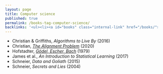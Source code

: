 ```yaml
---
layout: page
title: Computer science
published: true
permalink: /books-tag-computer-science/
backlinks: '<ul><li><a id="books" class="internal-link" href="/books/">Books</a></li></ul>'
---
```


* Christian & Griffiths, _Algorithms to Live By_ (2016) 
* Christian, _<a id="christian-alignment-problem" class="internal-link" href="/christian-alignment-problem/">The Alignment Problem</a>_ (2020) 
* Hofstadter, _<a id="hofstadter-godel-escher-bach" class="internal-link" href="/hofstadter-godel-escher-bach/">Gödel, Escher, Bach</a>_ (1979) 
* James et al., _An Introduction to Statistical Learning_ (2017) 
* Schneier, _Data and Goliath_ (2015) 
* Schneier, _Secrets and Lies_ (2004) 
